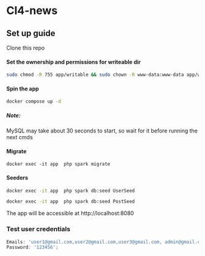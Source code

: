# CI4-news 
## Set up guide


Clone this repo

#### Set the ownership and permissions for writeable dir

```sh
sudo chmod -R 755 app/writable && sudo chown -R www-data:www-data app/writable
```
#### Spin the app
```sh
docker compose up -d
``` 

##### Note:

MySQL may take about 30 seconds to start, so wait for it before running the next cmds

#### Migrate


```
docker exec -it app  php spark migrate
```

#### Seeders

```sh
docker exec -it app  php spark db:seed UserSeed

docker exec -it app  php spark db:seed PostSeed

```

The app will be accessible at http://localhost:8080

### Test user credentials
```js
Emails: 'user1@gmail.com,user2@gmail.com,user3@gmail.com, admin@gmail.com';
Password: '123456';
```
